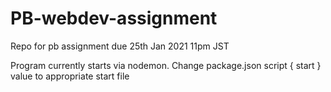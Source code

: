 # PB-webdev-assignment
Repo for pb assignment due 25th Jan 2021 11pm JST

Program currently starts via nodemon. Change package.json script { start } value to appropriate start file
